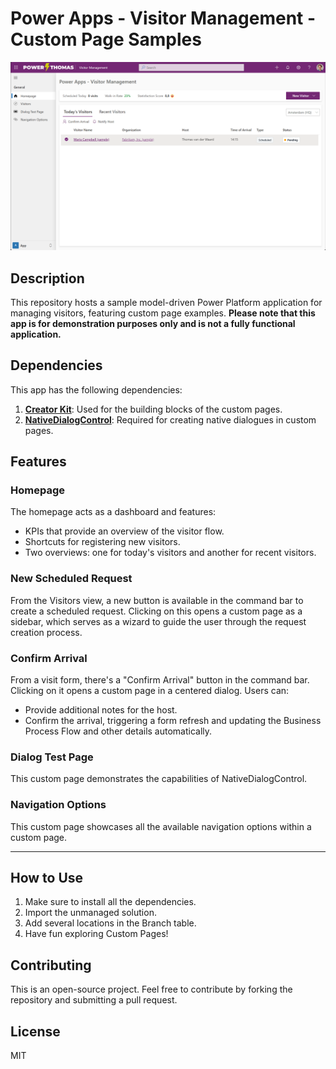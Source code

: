 # Power Apps - Visitor Management - Custom Page Samples
![App Home Page](/VisitorMngtAppHome.png)

## Description
This repository hosts a sample model-driven Power Platform application for managing visitors, featuring custom page examples. **Please note that this app is for demonstration purposes only and is not a fully functional application.**

## Dependencies
This app has the following dependencies:

1. [**Creator Kit**](aka.ms/CreatorKit): Used for the building blocks of the custom pages.
2. [**NativeDialogControl**](github.com/PowerThomas/NativeDialogControl): Required for creating native dialogues in custom pages.

## Features

### Homepage
The homepage acts as a dashboard and features:
- KPIs that provide an overview of the visitor flow.
- Shortcuts for registering new visitors.
- Two overviews: one for today's visitors and another for recent visitors.

### New Scheduled Request
From the Visitors view, a new button is available in the command bar to create a scheduled request. Clicking on this opens a custom page as a sidebar, which serves as a wizard to guide the user through the request creation process.

### Confirm Arrival
From a visit form, there's a "Confirm Arrival" button in the command bar. Clicking on it opens a custom page in a centered dialog. Users can:
- Provide additional notes for the host.
- Confirm the arrival, triggering a form refresh and updating the Business Process Flow and other details automatically.

### Dialog Test Page
This custom page demonstrates the capabilities of NativeDialogControl.

### Navigation Options
This custom page showcases all the available navigation options within a custom page.

---

## How to Use
1. Make sure to install all the dependencies.
2. Import the unmanaged solution.
3. Add several locations in the Branch table.
4. Have fun exploring Custom Pages!
  
## Contributing
This is an open-source project. Feel free to contribute by forking the repository and submitting a pull request.

## License
MIT
